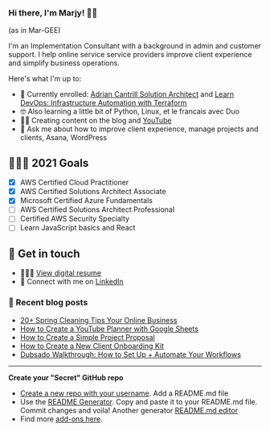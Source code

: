 ### Hi there, I'm Marjy! 👋🏾 

(as in Mar-GEE)

I'm an Implementation Consultant with a background in admin and customer support. I help online service service providers improve client experience and simplify business operations. 

Here's what I'm up to:

- 📖 Currently enrolled: [Adrian Cantrill Solution Architect](https://learn.cantrill.io) and [Learn DevOps: Infrastructure Automation with Terraform](https://www.udemy.com/course/learn-devops-infrastructure-automation-with-terraform) 
- 🤓 Also learning a little bit of Python, Linux, et le francais avec Duo
- ✍🏾 Creating content on the blog and [YouTube](https://www.youtube.com/channel/UCH45NDaOXaxnGw5RBBgYQOg) 
- 💬 Ask me about how to improve client experience, manage projects and clients, Asana, WordPress

## 👩🏾‍💻 2021 Goals
- [x] AWS Certified Cloud Practitioner
- [x] AWS Certified Solutions Architect Associate
- [x] Microsoft Certified Azure Fundamentals
- [ ] AWS Certified Solutions Architect Professional 
- [ ] Certified AWS Security Specialty 
- [ ] Learn JavaScript basics and React

## 🔗 Get in touch
- 👷🏾‍♀️ [View digital resume](https://mguery.github.io/resume/)
- 🔗 Connect with me on [LinkedIn](https://www.linkedin.com/in/msguery/)


### 📖 Recent blog posts
<!-- BLOG-POST-LIST:START -->
- [20+ Spring Cleaning Tips Your Online Business](https://msguery.net/spring-cleaning-online-business/?utm_source=rss&utm_medium=rss&utm_campaign=spring-cleaning-online-business)
- [How to Create a YouTube Planner with Google Sheets](https://msguery.net/youtube-google-sheets/?utm_source=rss&utm_medium=rss&utm_campaign=youtube-google-sheets)
- [How to Create a Simple Project Proposal](https://msguery.net/how-to-create-proposal/?utm_source=rss&utm_medium=rss&utm_campaign=how-to-create-proposal)
- [How to Create a New Client Onboarding Kit](https://msguery.net/client-onboarding-kit/?utm_source=rss&utm_medium=rss&utm_campaign=client-onboarding-kit)
- [Dubsado Walkthrough: How to Set Up + Automate Your Workflows](https://msguery.net/dubsado-walkthrough/?utm_source=rss&utm_medium=rss&utm_campaign=dubsado-walkthrough)
<!-- BLOG-POST-LIST:END -->

---

**Create your "Secret" GitHub repo**
- [Create a new repo with your username](https://dev.to/puf17640/github-secret-add-a-readme-to-your-profile-25j1). Add a README.md file
- Use the [README Generator](https://rahuldkjain.github.io/gh-profile-readme-generator/). Copy and paste it to your README.md file. Commit changes and voila! Another generator [README.md editor](https://readme.so/editor)
- Find more [add-ons here](https://github.com/anuraghazra/github-readme-stats).
